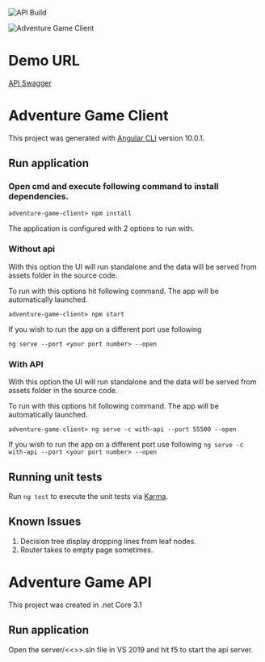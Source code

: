 ![API Build](https://github.com/ShivendraKu/choose-your-adventure/workflows/Build%20and%20deploy%20ASP.Net%20Core%20app%20to%20Azure%20Web%20App%20-%20shivendra-cyo-api/badge.svg)

![Adventure Game Client](https://github.com/ShivendraKu/choose-your-adventure/workflows/Adventure%20Game%20Client/badge.svg)

# Demo URL
[API Swagger](https://shivendra-cyo-api.azurewebsites.net/swagger)


# Adventure Game Client

This project was generated with [Angular CLI](https://github.com/angular/angular-cli) version 10.0.1.

## Run application

### Open cmd and execute following command to install dependencies. 
`adventure-game-client> npm install`

The application is configured with 2 options to run with. 
### Without api
With this option the UI will run standalone and the data will be served from assets folder in the source code.

To run with this options hit following command. The app will be automatically launched.

`adventure-game-client> npm start`

If you wish to run the app on a different port use following

`ng serve --port <your port number> --open`

### With API
With this option the UI will run standalone and the data will be served from assets folder in the source code.

To run with this options hit following command. The app will be automatically launched.

`adventure-game-client> ng serve -c with-api --port 55500 --open`

If you wish to run the app on a different port use following
`ng serve -c with-api --port <your port number> --open`

## Running unit tests

Run `ng test` to execute the unit tests via [Karma](https://karma-runner.github.io).


## Known Issues
1. Decision tree display dropping lines from leaf nodes. 
2. Router takes to empty page sometimes. 


# Adventure Game API

This project was created in .net Core 3.1

## Run application

Open the server/<<>>.sln file in VS 2019 and hit f5 to start the api server. 
